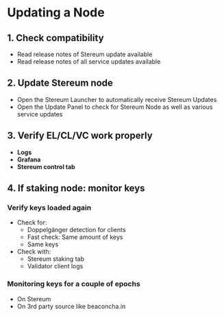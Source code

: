 # Updating a Node

## 1. Check compatibility
- Read release notes of Stereum update available
- Read release notes of all service updates available

## 2. Update Stereum node
- Open the Stereum Launcher to automatically receive Stereum Updates
- Open the Update Panel to check for Stereum Node as well as various service updates

## 3. Verify EL/CL/VC work properly
- **Logs**
- **Grafana**
- **Stereum control tab**

## 4. If staking node: monitor keys
### Verify keys loaded again
- Check for:
  - Doppelgänger detection for clients
  - Fast check: Same amount of keys
  - Same keys
- Check with:
  - Stereum staking tab
  - Validator client logs

### Monitoring keys for a couple of epochs
- On Stereum
- On 3rd party source like beaconcha.in
